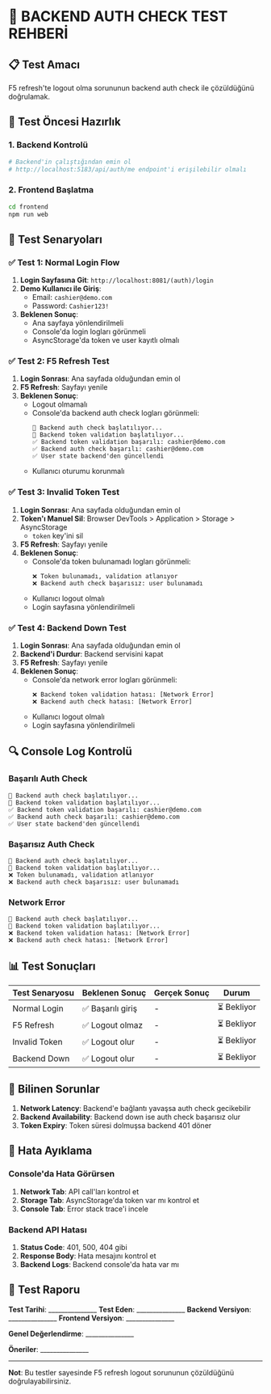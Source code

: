 # 🧪 BACKEND AUTH CHECK TEST REHBERİ

## 📋 **Test Amacı**
F5 refresh'te logout olma sorununun backend auth check ile çözüldüğünü doğrulamak.

## 🔧 **Test Öncesi Hazırlık**

### 1. **Backend Kontrolü**
```bash
# Backend'in çalıştığından emin ol
# http://localhost:5183/api/auth/me endpoint'i erişilebilir olmalı
```

### 2. **Frontend Başlatma**
```bash
cd frontend
npm run web
```

## 🧪 **Test Senaryoları**

### ✅ **Test 1: Normal Login Flow**
1. **Login Sayfasına Git**: `http://localhost:8081/(auth)/login`
2. **Demo Kullanıcı ile Giriş**:
   - Email: `cashier@demo.com`
   - Password: `Cashier123!`
3. **Beklenen Sonuç**:
   - Ana sayfaya yönlendirilmeli
   - Console'da login logları görünmeli
   - AsyncStorage'da token ve user kayıtlı olmalı

### ✅ **Test 2: F5 Refresh Test**
1. **Login Sonrası**: Ana sayfada olduğundan emin ol
2. **F5 Refresh**: Sayfayı yenile
3. **Beklenen Sonuç**:
   - Logout olmamalı
   - Console'da backend auth check logları görünmeli:
     ```
     🔐 Backend auth check başlatılıyor...
     🔐 Backend token validation başlatılıyor...
     ✅ Backend token validation başarılı: cashier@demo.com
     ✅ Backend auth check başarılı: cashier@demo.com
     ✅ User state backend'den güncellendi
     ```
   - Kullanıcı oturumu korunmalı

### ✅ **Test 3: Invalid Token Test**
1. **Login Sonrası**: Ana sayfada olduğundan emin ol
2. **Token'ı Manuel Sil**: Browser DevTools > Application > Storage > AsyncStorage
   - `token` key'ini sil
3. **F5 Refresh**: Sayfayı yenile
4. **Beklenen Sonuç**:
   - Console'da token bulunamadı logları görünmeli:
     ```
     ❌ Token bulunamadı, validation atlanıyor
     ❌ Backend auth check başarısız: user bulunamadı
     ```
   - Kullanıcı logout olmalı
   - Login sayfasına yönlendirilmeli

### ✅ **Test 4: Backend Down Test**
1. **Login Sonrası**: Ana sayfada olduğundan emin ol
2. **Backend'i Durdur**: Backend servisini kapat
3. **F5 Refresh**: Sayfayı yenile
4. **Beklenen Sonuç**:
   - Console'da network error logları görünmeli:
     ```
     ❌ Backend token validation hatası: [Network Error]
     ❌ Backend auth check hatası: [Network Error]
     ```
   - Kullanıcı logout olmalı
   - Login sayfasına yönlendirilmeli

## 🔍 **Console Log Kontrolü**

### **Başarılı Auth Check**
```
🔐 Backend auth check başlatılıyor...
🔐 Backend token validation başlatılıyor...
✅ Backend token validation başarılı: cashier@demo.com
✅ Backend auth check başarılı: cashier@demo.com
✅ User state backend'den güncellendi
```

### **Başarısız Auth Check**
```
🔐 Backend auth check başlatılıyor...
🔐 Backend token validation başlatılıyor...
❌ Token bulunamadı, validation atlanıyor
❌ Backend auth check başarısız: user bulunamadı
```

### **Network Error**
```
🔐 Backend auth check başlatılıyor...
🔐 Backend token validation başlatılıyor...
❌ Backend token validation hatası: [Network Error]
❌ Backend auth check hatası: [Network Error]
```

## 📊 **Test Sonuçları**

| Test Senaryosu | Beklenen Sonuç | Gerçek Sonuç | Durum |
|----------------|----------------|--------------|-------|
| Normal Login | ✅ Başarılı giriş | - | ⏳ Bekliyor |
| F5 Refresh | ✅ Logout olmaz | - | ⏳ Bekliyor |
| Invalid Token | ✅ Logout olur | - | ⏳ Bekliyor |
| Backend Down | ✅ Logout olur | - | ⏳ Bekliyor |

## 🚨 **Bilinen Sorunlar**

1. **Network Latency**: Backend'e bağlantı yavaşsa auth check gecikebilir
2. **Backend Availability**: Backend down ise auth check başarısız olur
3. **Token Expiry**: Token süresi dolmuşsa backend 401 döner

## 🔧 **Hata Ayıklama**

### **Console'da Hata Görürsen**
1. **Network Tab**: API call'ları kontrol et
2. **Storage Tab**: AsyncStorage'da token var mı kontrol et
3. **Console Tab**: Error stack trace'i incele

### **Backend API Hatası**
1. **Status Code**: 401, 500, 404 gibi
2. **Response Body**: Hata mesajını kontrol et
3. **Backend Logs**: Backend console'da hata var mı

## 📝 **Test Raporu**

**Test Tarihi**: _______________
**Test Eden**: _______________
**Backend Versiyon**: _______________
**Frontend Versiyon**: _______________

**Genel Değerlendirme**: _______________

**Öneriler**: _______________

---

**Not**: Bu testler sayesinde F5 refresh logout sorununun çözüldüğünü doğrulayabilirsiniz.
